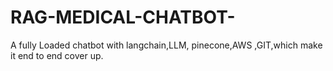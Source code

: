 # RAG-MEDICAL-CHATBOT-
A fully Loaded chatbot with langchain,LLM, pinecone,AWS ,GIT,which make it end to end cover up.

